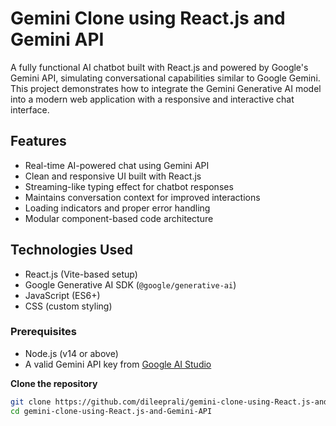 # Gemini Clone using React.js and Gemini API

A fully functional AI chatbot built with React.js and powered by Google's Gemini API, simulating conversational capabilities similar to Google Gemini. This project demonstrates how to integrate the Gemini Generative AI model into a modern web application with a responsive and interactive chat interface.

## Features
- Real-time AI-powered chat using Gemini API
- Clean and responsive UI built with React.js 
- Streaming-like typing effect for chatbot responses
- Maintains conversation context for improved interactions
- Loading indicators and proper error handling
- Modular component-based code architecture

## Technologies Used
- React.js (Vite-based setup)
- Google Generative AI SDK (`@google/generative-ai`)
- JavaScript (ES6+)
- CSS (custom styling)

 ### Prerequisites
- Node.js (v14 or above)
- A valid Gemini API key from [Google AI Studio](https://makersuite.google.com/app)

 **Clone the repository**
 ```bash
git clone https://github.com/dileeprali/gemini-clone-using-React.js-and-Gemini-API.git
cd gemini-clone-using-React.js-and-Gemini-API

 
 
